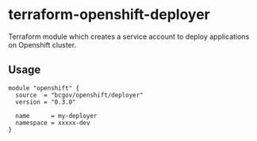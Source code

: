 # terraform-openshift-deployer

Terraform module which creates a service account to deploy applications on Openshift cluster.

## Usage

```hcl
module "openshift" {
  source  = "bcgov/openshift/deployer"
  version = "0.3.0"

  name      = my-deployer
  namespace = xxxxx-dev
}
```
